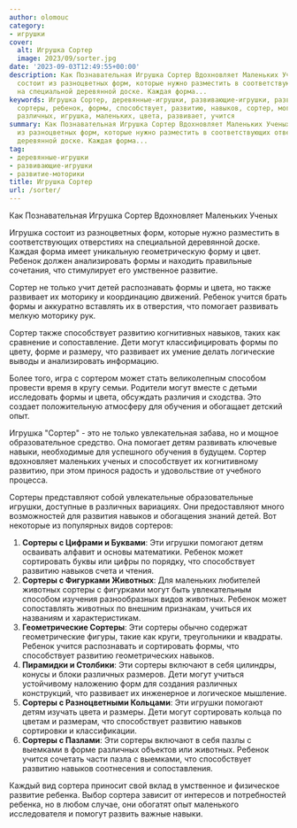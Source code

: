 ```yaml
---
author: olomouc
category:
- игрушки
cover:
  alt: Игрушка Сортер
  image: 2023/09/sorter.jpg
date: '2023-09-03T12:49:55+00:00'
description: Как Познавательная Игрушка Сортер Вдохновляет Маленьких Ученых Игрушка
  состоит из разноцветных форм, которые нужно разместить в соответствующих отверстиях
  на специальной деревянной доске. Каждая форма...
keywords: Игрушка Сортер, деревянные-игрушки, развивающие-игрушки, развитие-моторики,
  сортеры, ребенок, формы, способствует, развитию, навыков, сортер, могут, животных,
  различных, игрушка, маленьких, цвета, развивает, учится
summary: Как Познавательная Игрушка Сортер Вдохновляет Маленьких Ученых Игрушка состоит
  из разноцветных форм, которые нужно разместить в соответствующих отверстиях на специальной
  деревянной доске. Каждая форма...
tag:
- деревянные-игрушки
- развивающие-игрушки
- развитие-моторики
title: Игрушка Сортер
url: /sorter/
---
```


Как Познавательная Игрушка Сортер Вдохновляет Маленьких Ученых

Игрушка состоит из разноцветных форм, которые нужно разместить в соответствующих отверстиях на специальной деревянной доске. Каждая форма имеет уникальную геометрическую форму и цвет. Ребенок должен анализировать формы и находить правильные сочетания, что стимулирует его умственное развитие.

Сортер не только учит детей распознавать формы и цвета, но также развивает их моторику и координацию движений. Ребенок учится брать формы и аккуратно вставлять их в отверстия, что помогает развивать мелкую моторику рук.

Сортер также способствует развитию когнитивных навыков, таких как сравнение и сопоставление. Дети могут классифицировать формы по цвету, форме и размеру, что развивает их умение делать логические выводы и анализировать информацию.

Более того, игра с сортером может стать великолепным способом провести время в кругу семьи. Родители могут вместе с детьми исследовать формы и цвета, обсуждать различия и сходства. Это создает положительную атмосферу для обучения и обогащает детский опыт.

Игрушка "Сортер" \- это не только увлекательная забава, но и мощное образовательное средство. Она помогает детям развивать ключевые навыки, необходимые для успешного обучения в будущем. Сортер вдохновляет маленьких ученых и способствует их когнитивному развитию, при этом принося радость и удовольствие от учебного процесса.

Сортеры представляют собой увлекательные образовательные игрушки, доступные в различных вариациях. Они предоставляют много возможностей для развития навыков и обогащения знаний детей. Вот некоторые из популярных видов сортеров:

1. **Сортеры с Цифрами и Буквами**: Эти игрушки помогают детям осваивать алфавит и основы математики. Ребенок может сортировать буквы или цифры по порядку, что способствует развитию навыков счета и чтения.
1. **Сортеры с Фигурками Животных**: Для маленьких любителей животных сортеры с фигурками могут быть увлекательным способом изучения разнообразных видов животных. Ребенок может сопоставлять животных по внешним признакам, учиться их названиям и характеристикам.
1. **Геометрические Сортеры**: Эти сортеры обычно содержат геометрические фигуры, такие как круги, треугольники и квадраты. Ребенок учится распознавать и сортировать формы, что способствует развитию геометрических навыков.
1. **Пирамидки и Столбики**: Эти сортеры включают в себя цилиндры, конусы и блоки различных размеров. Дети могут учиться устойчивому наложению форм для создания различных конструкций, что развивает их инженерное и логическое мышление.
1. **Сортеры с Разноцветными Кольцами**: Эти игрушки помогают детям изучать цвета и размеры. Дети могут сортировать кольца по цветам и размерам, что способствует развитию навыков сортировки и классификации.
1. **Сортеры с Пазлами**: Эти сортеры включают в себя пазлы с выемками в форме различных объектов или животных. Ребенок учится сочетать части пазла с выемками, что способствует развитию навыков соотнесения и сопоставления.

Каждый вид сортера приносит свой вклад в умственное и физическое развитие ребенка. Выбор сортера зависит от интересов и потребностей ребенка, но в любом случае, они обогатят опыт маленького исследователя и помогут развить важные навыки.
